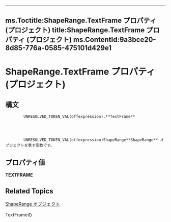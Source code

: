 
---
ms.Toctitle:ShapeRange.TextFrame プロパティ (プロジェクト)
title:ShapeRange.TextFrame プロパティ (プロジェクト)
ms.ContentId:9a3bce20-8d85-776a-0585-475101d429e1
---
# ShapeRange.TextFrame プロパティ (プロジェクト)





## 構文

            UNRESOLVED_TOKEN_VAL(offexpression).**TextFrame**




            UNRESOLVED_TOKEN_VAL(offexpression)ShapeRange**ShapeRange** オブジェクトを表す変数です。



## プロパティ値
**TEXTFRAME**



## Related Topics

[ShapeRange オブジェクト](315031aa-4b8c-424b-26e7-ce15897beb05.md)

TextFrameの[](http://msdn.microsoft.com/en-us/library/office/ff197860(v=office.15))




